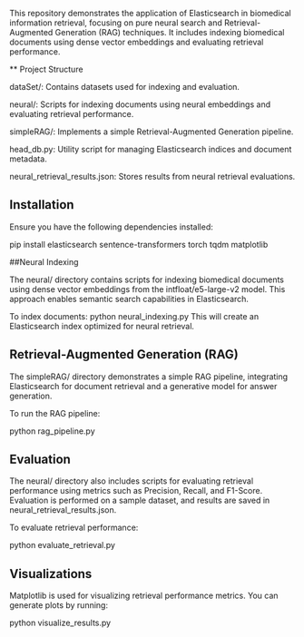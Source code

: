 This repository demonstrates the application of Elasticsearch in biomedical information retrieval, focusing on pure neural search and Retrieval-Augmented Generation (RAG) techniques. It includes indexing biomedical documents using dense vector embeddings and evaluating retrieval performance.


** Project Structure

dataSet/: Contains datasets used for indexing and evaluation.

neural/: Scripts for indexing documents using neural embeddings and evaluating retrieval performance.

simpleRAG/: Implements a simple Retrieval-Augmented Generation pipeline.

head_db.py: Utility script for managing Elasticsearch indices and document metadata.

neural_retrieval_results.json: Stores results from neural retrieval evaluations.

## Installation

Ensure you have the following dependencies installed:

pip install elasticsearch sentence-transformers torch tqdm matplotlib

##Neural Indexing

The neural/ directory contains scripts for indexing biomedical documents using dense vector embeddings from the intfloat/e5-large-v2 model. This approach enables semantic search capabilities in Elasticsearch.

To index documents:
python neural_indexing.py
This will create an Elasticsearch index optimized for neural retrieval.

## Retrieval-Augmented Generation (RAG)

The simpleRAG/ directory demonstrates a simple RAG pipeline, integrating Elasticsearch for document retrieval and a generative model for answer generation.

To run the RAG pipeline:

python rag_pipeline.py


## Evaluation

The neural/ directory also includes scripts for evaluating retrieval performance using metrics such as Precision, Recall, and F1-Score. Evaluation is performed on a sample dataset, and results are saved in neural_retrieval_results.json.

To evaluate retrieval performance:

python evaluate_retrieval.py


## Visualizations

Matplotlib is used for visualizing retrieval performance metrics. You can generate plots by running:


python visualize_results.py



